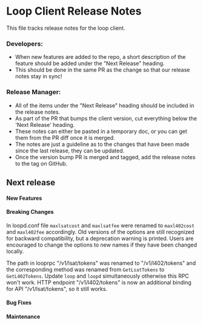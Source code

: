 # Loop Client Release Notes
This file tracks release notes for the loop client.

### Developers: 
* When new features are added to the repo, a short description of the feature should be added under the "Next Release" heading.
* This should be done in the same PR as the change so that our release notes stay in sync!

### Release Manager: 
* All of the items under the "Next Release" heading should be included in the release notes.
* As part of the PR that bumps the client version, cut everything below the 'Next Release' heading.
* These notes can either be pasted in a temporary doc, or you can get them from the PR diff once it is merged.
* The notes are just a guideline as to the changes that have been made since the last release, they can be updated.
* Once the version bump PR is merged and tagged, add the release notes to the tag on GitHub.

## Next release

#### New Features

#### Breaking Changes

In loopd.conf file `maxlsatcost` and `maxlsatfee` were renamed to `maxl402cost`
and `maxl402fee` accordingly. Old versions of the options are still recognized
for backward compatibility, but a deprecation warning is printed. Users are
encouraged to change the options to new names if they have been changed locally.

The path in looprpc "/v1/lsat/tokens" was renamed to "/v1/l402/tokens" and
the corresponding method was renamed from `GetLsatTokens` to `GetL402Tokens`.
Update `loop` and `loopd` simultaneously otherwise this RPC won't work.
HTTP endpoint "/v1/l402/tokens" is now an additional binding for API
"/v1/lsat/tokens", so it still works.

#### Bug Fixes

#### Maintenance
